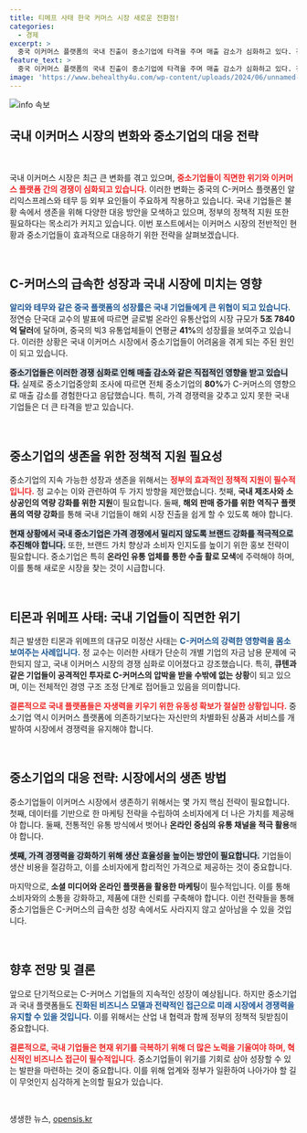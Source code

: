 ```yaml
---
title: 티메프 사태 한국 커머스 시장 새로운 전환점!
categories:
  - 경제
excerpt: >
  중국 이커머스 플랫폼의 국내 진출이 중소기업에 타격을 주며 매출 감소가 심화하고 있다. 전문가들은 정부의 지원과 기업의 경쟁력 강화가 절실하다고 강조한다. 시장 재편의 긴박한 상황이 이어지고 있다.
feature_text: >
  중국 이커머스 플랫폼의 국내 진출이 중소기업에 타격을 주며 매출 감소가 심화하고 있다. 전문가들은 정부의 지원과 기업의 경쟁력 강화가 절실하다고 강조한다. 시장 재편의 긴박한 상황이 이어지고 있다.
image: 'https://www.behealthy4u.com/wp-content/uploads/2024/06/unnamed-file.png'
---
```


<p><img src="https://www.behealthy4u.com/wp-content/uploads/2024/06/unnamed-file.png" alt="info 속보" /></p>

<h2 data-ke-size="size26">국내 이커머스 시장의 변화와 중소기업의 대응 전략</h2>

<p data-ke-size="size16">&nbsp;</p>

<p>국내 이커머스 시장은 최근 큰 변화를 겪고 있으며, <b><span style="color: #ee2323;">중소기업들이 직면한 위기와 이커머스 플랫폼 간의 경쟁이 심화되고 있습니다.</span></b> 이러한 변화는 중국의 C-커머스 플랫폼인 알리익스프레스와 테무 등 외부 요인들이 주요하게 작용하고 있습니다. 국내 기업들은 불황 속에서 생존을 위해 다양한 대응 방안을 모색하고 있으며, 정부의 정책적 지원 또한 필요하다는 목소리가 커지고 있습니다. 이번 포스트에서는 이커머스 시장의 전반적인 현황과 중소기업들이 효과적으로 대응하기 위한 전략을 살펴보겠습니다.</p>

<p data-ke-size="size16">&nbsp;</p>

<h2 data-ke-size="size26">C-커머스의 급속한 성장과 국내 시장에 미치는 영향</h2>

<p><b><span style="color: #1a5490;">알리와 테무와 같은 중국 플랫폼의 성장률은 국내 기업들에게 큰 위협이 되고 있습니다.</span></b> 정연승 단국대 교수의 발표에 따르면 글로벌 온라인 유통산업의 시장 규모가 <b>5조 7840억 달러</b>에 달하며, 중국의 빅3 유통업체들이 연평균 <b>41%</b>의 성장률을 보여주고 있습니다. 이러한 상황은 국내 이커머스 시장에서 중소기업들이 어려움을 겪게 되는 주된 원인이 되고 있습니다.</p>

<p><b><span style="background-color: #21538527;">중소기업들은 이러한 경쟁 심화로 인해 매출 감소와 같은 직접적인 영향을 받고 있습니다.</span></b> 실제로 중소기업중앙회 조사에 따르면 전체 중소기업의 <b>80%</b>가 C-커머스의 영향으로 매출 감소를 경험한다고 응답했습니다. 특히, 가격 경쟁력을 갖추고 있지 못한 국내 기업들은 더 큰 타격을 받고 있습니다.</p>

<p data-ke-size="size16">&nbsp;</p>

<h2 data-ke-size="size26">중소기업의 생존을 위한 정책적 지원 필요성</h2>

<p>중소기업의 지속 가능한 성장과 생존을 위해서는 <b><span style="color: #ee2323;">정부의 효과적인 정책적 지원이 필수적입니다.</span></b> 정 교수는 이와 관련하여 두 가지 방향을 제안했습니다. 첫째, <b>국내 제조사와 소상공인의 역량 강화를 위한 지원</b>이 필요합니다. 둘째, <b>해외 판매 증가를 위한 역직구 플랫폼의 역량 강화</b>를 통해 국내 기업들이 해외 시장 진출을 쉽게 할 수 있도록 해야 합니다.</p>

<p><b><span style="background-color: #21538527;">현재 상황에서 국내 중소기업은 가격 경쟁에서 밀리지 않도록 브랜드 강화를 적극적으로 추진해야 합니다.</span></b> 또한, 브랜드 가치 향상과 소비자 인지도를 높이기 위한 홍보 전략이 필요합니다. 중소기업은 특히 <b>온라인 유통 업체를 통한 수출 활로 모색</b>에 주력해야 하며, 이를 통해 새로운 시장을 찾는 것이 시급합니다.</p>

<p data-ke-size="size16">&nbsp;</p>

<h2 data-ke-size="size26">티몬과 위메프 사태: 국내 기업들이 직면한 위기</h2>

<p>최근 발생한 티몬과 위메프의 대규모 미정산 사태는 <b><span style="color: #1a5490;">C-커머스의 강력한 영향력을 몸소 보여주는 사례입니다.</span></b> 정 교수는 이러한 사태가 단순히 개별 기업의 자금 남용 문제에 국한되지 않고, 국내 이커머스 시장의 경쟁 심화로 이어졌다고 강조했습니다. 특히, <b>큐텐과 같은 기업들이 공격적인 투자로 C-커머스의 압박을 받을 수밖에 없는 상황</b>이 되고 있으며, 이는 전체적인 경영 구조 조정 단계로 접어들고 있음을 의미합니다.</p>

<p><b><span style="color: #ee2323;">결론적으로 국내 플랫폼들은 자생력을 키우기 위한 유동성 확보가 절실한 상황입니다.</span></b> 중소기업 역시 이커머스 플랫폼에 의존하기보다는 자신만의 차별화된 상품과 서비스를 개발하여 시장에서 경쟁력을 유지해야 합니다.</p>

<p data-ke-size="size16">&nbsp;</p>

<h2 data-ke-size="size26">중소기업의 대응 전략: 시장에서의 생존 방법</h2>

<p>중소기업들이 이커머스 시장에서 생존하기 위해서는 몇 가지 핵심 전략이 필요합니다. 첫째, 데이터를 기반으로 한 마케팅 전략을 수립하여 소비자에게 더 나은 가치를 제공해야 합니다. 둘째, 전통적인 유통 방식에서 벗어나 <b>온라인 중심의 유통 채널을 적극 활용</b>해야 합니다. </p>

<p><b><span style="background-color: #21538527;">셋째, 가격 경쟁력을 강화하기 위해 생산 효율성을 높이는 방안이 필요합니다.</span></b> 기업들이 생산 비용을 절감하고, 이를 소비자에게 합리적인 가격으로 제공하는 것이 중요합니다. </p>

<p>마지막으로, <b>소셜 미디어와 온라인 플랫폼을 활용한 마케팅</b>이 필수적입니다. 이를 통해 소비자와의 소통을 강화하고, 제품에 대한 신뢰를 구축해야 합니다. 이런 전략들을 통해 중소기업들은 C-커머스의 급속한 성장 속에서도 사라지지 않고 살아남을 수 있을 것입니다.</p>

<p data-ke-size="size16">&nbsp;</p>

<h2 data-ke-size="size26">향후 전망 및 결론</h2>

<p>앞으로 단기적으로는 C-커머스 기업들의 지속적인 성장이 예상됩니다. 하지만 중소기업과 국내 플랫폼들도 <b><span style="color: #1a5490;">진화된 비즈니스 모델과 전략적인 접근으로 미래 시장에서 경쟁력을 유지할 수 있을 것입니다.</span></b> 이를 위해서는 산업 내 협력과 함께 정부의 정책적 뒷받침이 중요합니다.</p>

<p><b><span style="color: #ee2323;">결론적으로, 국내 기업들은 현재 위기를 극복하기 위해 더 많은 노력을 기울여야 하며, 혁신적인 비즈니스 접근이 필수적입니다.</span></b> 중소기업들이 위기를 기회로 삼아 성장할 수 있는 발판을 마련하는 것이 중요합니다. 이를 위해 업계와 정부가 일환하여 나아가야 할 길이 무엇인지 심각하게 논의할 필요가 있습니다. </p>

<p data-ke-size="size16">&nbsp;</p>
생생한 뉴스, <a href="https://opensis.kr" rel="dofollow">opensis.kr</a>


